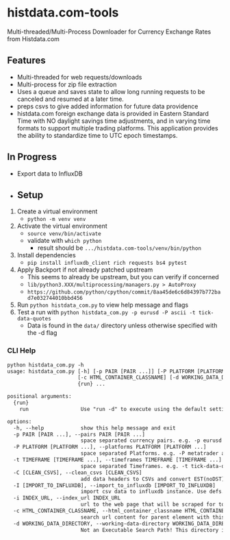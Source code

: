 # histdata.com-tools

Multi-threaded/Multi-Process Downloader for Currency Exchange Rates from Histdata.com

## Features

- Multi-threaded for web requests/downloads
- Multi-process for zip file extraction
- Uses a queue and saves state to allow long running requests to be canceled and resumed at a later time.
- preps csvs to give added information for future data providence
- histdata.com foreign exchange data is provided in Eastern Standard Time with NO daylight savings time adjustments, and in varying time formats to support multiple trading platforms.  This application provides the ability to standardize time to UTC epoch timestamps.
  
## In Progress

- Export data to InfluxDB

- ## Setup

1. Create a virtual environment
   - `python -m venv venv`
2. Activate the virtual environment
   - `source venv/bin/activate`
   - validate with `which python`
     - result should be `.../histdata.com-tools/venv/bin/python`
3. Install dependencies
   - `pip install influxdb_client rich requests bs4 pytest`
4. Apply Backport if not already patched upstream
   - This seems to already be upstream, but you can verify if concerned
   - `lib/python3.XXX/multiprocessing/managers.py > AutoProxy`
   - `https://github.com/python/cpython/commit/8aa45de6c6d84397b772bad7e032744010bbd456`
5. Run `python histdata_com.py` to view help message and flags
6. Test a run with `python histdata_com.py -p eurusd -P ascii -t tick-data-quotes`
    - Data is found in the `data/` directory unless otherwise specified with the -d flag

### CLI Help

```txt
python histdata_com.py -h
usage: histdata_com.py [-h] [-p PAIR [PAIR ...]] [-P PLATFORM [PLATFORM ...]] [-t TIMEFRAME [TIMEFRAME ...]] [-C [CLEAN_CSVS]] [-I [IMPORT_TO_INFLUXDB]] [-i INDEX_URL]
                       [-c HTML_CONTAINER_CLASSNAME] [-d WORKING_DATA_DIRECTORY]
                       {run} ...

positional arguments:
  {run}
    run                 Use "run -d" to execute using the default settings

options:
  -h, --help            show this help message and exit
  -p PAIR [PAIR ...], --pairs PAIR [PAIR ...]
                        space separated currency pairs. e.g. -p eurusd usdjpy ...
  -P PLATFORM [PLATFORM ...], --platforms PLATFORM [PLATFORM ...]
                        space separated Platforms. e.g. -P metatrader ascii ninjatrader metastock
  -t TIMEFRAME [TIMEFRAME ...], --timeframes TIMEFRAME [TIMEFRAME ...]
                        space separated Timeframes. e.g. -t tick-data-quotes 1-minute-bar-quotes ...
  -C [CLEAN_CSVS], --clean_csvs [CLEAN_CSVS]
                        add data headers to CSVs and convert EST(noDST) to UTC timestamp
  -I [IMPORT_TO_INFLUXDB], --import_to_influxdb [IMPORT_TO_INFLUXDB]
                        import csv data to influxdb instance. Use defs.py to configure. Implies -C --clean_csvs
  -i INDEX_URL, --index_url INDEX_URL
                        url to the web page that will be scraped for top-order links
  -c HTML_CONTAINER_CLASSNAME, --html_container_classname HTML_CONTAINER_CLASSNAME
                        search url content for parent element with this html/css class for links
  -d WORKING_DATA_DIRECTORY, --working-data-directory WORKING_DATA_DIRECTORY
                        Not an Executable Search Path! This directory is used to perform work. default is "data" in the current directory
```
